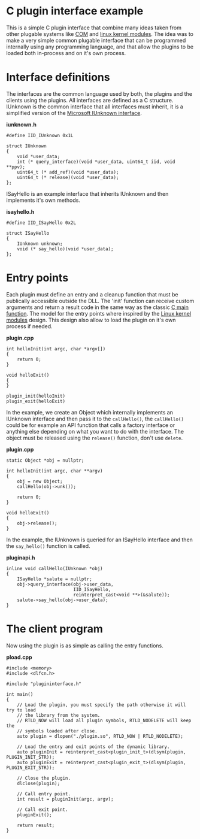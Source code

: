 # C plugin interface example

This is a simple C plugin interface that combine many ideas taken from other plugable systems like [COM](https://en.wikipedia.org/wiki/Component_Object_Model) and [linux kernel modules](https://tldp.org/LDP/lkmpg/2.6/html/x121.html). The idea was to make a very simple common plugable interface that can be programmed internally using any programming language, and that allow the plugins to be loaded both in-process and on it's own process.

# Interface definitions

The interfaces are the common language used by both, the plugins and the clients using the plugins. All interfaces are defined as a C structure. IUnknown is the common interface that all interfaces must inherit, it is a simplified version of the [Microsoft IUnknown interface](https://en.wikipedia.org/wiki/IUnknown).

**iunknown.h**

```
#define IID_IUnknown 0x1L

struct IUnknown
{
    void *user_data;
    int (* query_interface)(void *user_data, uint64_t iid, void **ppv);
    uint64_t (* add_ref)(void *user_data);
    uint64_t (* release)(void *user_data);
};
```

ISayHello is an example interface that inherits IUnknown and then implements it's own methods.

**isayhello.h**

```
#define IID_ISayHello 0x2L

struct ISayHello
{
    IUnknown unknown;
    void (* say_hello)(void *user_data);
};
```

# Entry points

Each plugin must define an entry and a cleanup function that must be publically accessible outside the DLL. The 'init' function can receive custom arguments and return a result code in the same way as the classic [C main function](https://en.wikipedia.org/wiki/Entry_point#C_and_C++). The model for the entry points where inspired by the [Linux kernel modules](https://tldp.org/LDP/lkmpg/2.6/html/x121.html) design. This design also allow to load the plugin on it's own process if needed.

**plugin.cpp**

```
int helloInit(int argc, char *argv[])
{
    return 0;
}

void helloExit()
{
}

plugin_init(helloInit)
plugin_exit(helloExit)
```

In the example, we create an Object which internally implements an IUnknown interface and then pass it to the ```callHello()```, the ```callHello()``` could be for example an API function that calls a factory interface or anything else depending on what you want to do with the interface. The object must be released using the ```release()``` function, don't use ```delete```.

**plugin.cpp**

```
static Object *obj = nullptr;

int helloInit(int argc, char **argv)
{
    obj = new Object;
    callHello(obj->unk());

    return 0;
}

void helloExit()
{
    obj->release();
}
```

In the example, the IUnknown is queried for an ISayHello interface and then the ```say_hello()``` function is called.

**pluginapi.h**

```
inline void callHello(IUnknown *obj)
{
    ISayHello *salute = nullptr;
    obj->query_interface(obj->user_data,
                         IID_ISayHello,
                         reinterpret_cast<void **>(&salute));
    salute->say_hello(obj->user_data);
}
```

# The client program

Now using the plugin is as simple as calling the entry functions.

**pload.cpp**

```
#include <memory>
#include <dlfcn.h>

#include "plugininterface.h"

int main()
{
    // Load the plugin, you must specify the path otherwise it will try to load
    // the library from the system.
    // RTLD_NOW will load all plugin symbols, RTLD_NODELETE will keep the
    // symbols loaded after close.
    auto plugin = dlopen("./plugin.so", RTLD_NOW | RTLD_NODELETE);

    // Load the entry and exit points of the dynamic library.
    auto pluginInit = reinterpret_cast<plugin_init_t>(dlsym(plugin, PLUGIN_INIT_STR));
    auto pluginExit = reinterpret_cast<plugin_exit_t>(dlsym(plugin, PLUGIN_EXIT_STR));

    // Close the plugin.
    dlclose(plugin);

    // Call entry point.
    int result = pluginInit(argc, argv);

    // Call exit point.
    pluginExit();

    return result;
}
```
